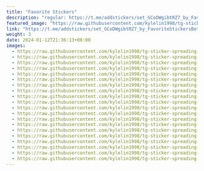 ```yaml
---
title: "Favorite Stickers"
description: "regular: https://t.me/addstickers/set_GCoDWgibtRZ7_by_FavoriteStickersBot"
featured_image: "https://raw.githubusercontent.com/kylelin1998/tg-sticker-spreading-worldwide-images/main/img/921b029a-355f-4b09-8dbf-6eab2edc0bf1.jpg"
link: "https://t.me/addstickers/set_GCoDWgibtRZ7_by_FavoriteStickersBot"
weight: 3
date: 2024-01-12T21:36:13+08:00
images:
  - https://raw.githubusercontent.com/kylelin1998/tg-sticker-spreading-worldwide-images/main/img/921b029a-355f-4b09-8dbf-6eab2edc0bf1.jpg
  - https://raw.githubusercontent.com/kylelin1998/tg-sticker-spreading-worldwide-images/main/img/a7a6acf1-1b3d-4bdb-8ded-e1574189ebb5.jpg
  - https://raw.githubusercontent.com/kylelin1998/tg-sticker-spreading-worldwide-images/main/img/5dc83321-00cb-440a-87a8-bd2eb66395d8.jpg
  - https://raw.githubusercontent.com/kylelin1998/tg-sticker-spreading-worldwide-images/main/img/4cac7b44-310b-4050-afd3-f8bffecb1772.jpg
  - https://raw.githubusercontent.com/kylelin1998/tg-sticker-spreading-worldwide-images/main/img/64d1e32d-b357-41c0-94c2-fc9544557f43.jpg
  - https://raw.githubusercontent.com/kylelin1998/tg-sticker-spreading-worldwide-images/main/img/0f687fa7-8390-4190-8eff-5429b00c9ab0.jpg
  - https://raw.githubusercontent.com/kylelin1998/tg-sticker-spreading-worldwide-images/main/img/d2fbbdde-1155-4fad-8dc6-1d39036ae906.jpg
  - https://raw.githubusercontent.com/kylelin1998/tg-sticker-spreading-worldwide-images/main/img/d79f185c-1ed0-4f5c-9767-df6733db738a.jpg
  - https://raw.githubusercontent.com/kylelin1998/tg-sticker-spreading-worldwide-images/main/img/27f26f73-3e71-45d2-b8eb-27e8207a89dd.jpg
  - https://raw.githubusercontent.com/kylelin1998/tg-sticker-spreading-worldwide-images/main/img/8f62ce59-f0ef-4544-aeeb-799d8aaec2c4.jpg
  - https://raw.githubusercontent.com/kylelin1998/tg-sticker-spreading-worldwide-images/main/img/8c7a5162-3e45-46c3-8727-45037b74a7c5.jpg
  - https://raw.githubusercontent.com/kylelin1998/tg-sticker-spreading-worldwide-images/main/img/a5f0d085-e208-4db0-8b71-0b15299a9a56.jpg
  - https://raw.githubusercontent.com/kylelin1998/tg-sticker-spreading-worldwide-images/main/img/c3381e70-c6c9-41aa-a831-91f1a87acef1.jpg
  - https://raw.githubusercontent.com/kylelin1998/tg-sticker-spreading-worldwide-images/main/img/10727bf1-7224-4169-950a-b6ddc83dddbb.jpg
  - https://raw.githubusercontent.com/kylelin1998/tg-sticker-spreading-worldwide-images/main/img/0bd4b8b3-f5a3-42c4-8c23-f5424da638bc.jpg
  - https://raw.githubusercontent.com/kylelin1998/tg-sticker-spreading-worldwide-images/main/img/0e653887-6923-4acc-8b1b-44c43ab5d179.jpg
  - https://raw.githubusercontent.com/kylelin1998/tg-sticker-spreading-worldwide-images/main/img/40e12c54-113e-43b5-a8af-871a1e660ff5.jpg
  - https://raw.githubusercontent.com/kylelin1998/tg-sticker-spreading-worldwide-images/main/img/2a3fd1c4-1d75-4bb1-92ca-a8f77b28b1df.jpg
  - https://raw.githubusercontent.com/kylelin1998/tg-sticker-spreading-worldwide-images/main/img/5b6b48a7-35be-48c0-ade6-009f0f8a7d53.jpg
  - https://raw.githubusercontent.com/kylelin1998/tg-sticker-spreading-worldwide-images/main/img/706bcf86-b4ed-4918-a5e1-7e4af5cd935f.jpg
---
```

